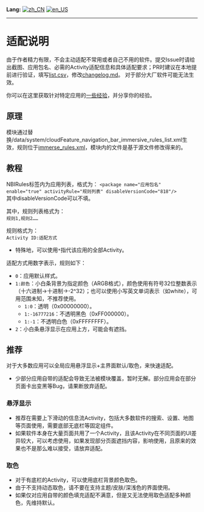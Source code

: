 **Lang:**
[![zh_CN](https://img.shields.io/badge/rule.md-简体中文-blue)](/rule.md)
[![en_US](https://img.shields.io/badge/rule.md-English%20(US)-blue)](/doc/en_us/rule.md)

---

# 适配说明

由于作者精力有限，不会主动适配不常用或者自己不用的软件。提交Issue时请给出截图、应用包名、必需的Activity适配信息和具体适配要求；PR时建议在本地提前进行验证，填写[list.csv](list.csv)，修改[changelog.md](changelog.md)。
对于部分大厂软件可能无法生效。

你可以在这里获取针对特定应用的[一些经验](https://github.com/Ianzb/MiNavBarImmerse/discussions)，并分享你的经验。

## 原理

模块通过替换/data/system/cloudFeature_navigation_bar_immersive_rules_list.xml生效，规则位于[immerse_rules.xml](/module/immerse_rules.xml)，模块内的文件是基于源文件修改得来的。

## 教程

NBIRules标签内为应用列表，格式为：
`<package name="应用包名" enable="true" activityRule="规则列表" disableVersionCode="818"/>`  
其中disableVersionCode可以不填。

其中，规则列表格式为：  
`规则1,规则2……`

规则格式为：  
`Activity ID:适配方式`

- 特殊地，可以使用`*`指代该应用的全部Activity。

适配方式用数字表示，规则如下：

- `0`：应用默认样式。
- `1:颜色`：小白条背景为指定颜色（ARGB格式），颜色使用有符号32位整数表示（十六进制->十进制->-2^32）；也可以使用小写英文单词表示（如white），可用范围未知，不推荐使用。
    - `1:0`：透明（0x00000000）。
    - `1:-16777216`：不透明黑色（0xFF000000）。
    - `1:-1`：不透明白色（0xFFFFFFFF）。
- `2`：小白条悬浮显示在应用上方，可能会有遮挡。

## 推荐

对于大多数应用可以全局应用悬浮显示+主界面默认/取色，来快速适配。
* 少部分应用自带的适配会导致无法被模块覆盖，暂时无解。部分应用会在部分页面卡出变黑等Bug，请果断放弃适配。

### 悬浮显示

* 推荐在需要上下滑动的信息流Activity，包括大多数软件的搜索、设置、地图等页面使用，需要底部无底栏等固定组件。
* 如果软件本身在大量页面共用了一个Activity，且该Activity在不同页面的UI差异较大，可以考虑使用，如果发现部分页面遮挡内容，影响使用，且原来的效果也不是那么难以接受，请放弃适配。

### 取色

* 对于有底栏的Activity，可以使用底栏背景颜色取色。
* 由于不支持动态取色，请不要在支持主题/皮肤/深浅色的界面使用。
* 如果仅对应用自带的颜色填充适配不满意，但是又无法使用取色适配多种颜色，先维持默认。

